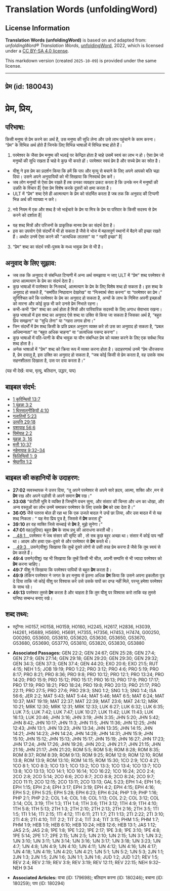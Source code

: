 # Translation Words (unfoldingWord)

## License Information

**Translation Words (unfoldingWord)** is based on and adapted from: _unfoldingWord® Translation Words_, [unfoldingWord](https://unfoldingword.org/utw), 2022, which is licensed under a [CC BY-SA 4.0 license](https://creativecommons.org/licenses/by-sa/4.0/legalcode.en).

This markdown version (created `2025-10-09`) is provided under the same license.



--------------------------------

## प्रेम (id: 180043)

प्रेम, प्रिय,
=============

परिभाषा:
--------

किसी मनुष्य से प्रेम करने का अर्थ है, उस मनुष्य की सुधि लेना और उसे लाभ पहुंचाने के काम करना। “प्रेम” के विभिन्न अर्थ होते हैं जिनके लिए विभिन्न भाषाओं में विभिन्न शब्द होते हैं।

1. परमेश्वर के जैसा प्रेम मनुष्य की भलाई पर केन्द्रित होता है चाहे उसमें स्वयं का लाभ न हो। ऐसा प्रेम जो मनुष्यों की सुधि रखता है चाहे वे कुछ भी करते हों। परमेश्वर स्वयं प्रेम है और सच्चे प्रेम का स्रोत है।

* यीशु ने इस प्रेम का प्रदर्शन किया कि हमें कि पाप और मृत्यु से बचाने के लिए अपने आपको बलि चढ़ा दिया। उसने अपने अनुयायियों को भी सिखाया कि निस्वार्थ प्रेम करें।
* जब लोग मनुष्यों से ऐसा प्रेम रखते हैं तब उनका व्यवहार प्रकट करता है कि उनके मन में मनुष्यों की उन्नति के विचार हैं\| ऐसा प्रेम विशेष करके दूसरों को क्षमा करता है।
* ULT में “प्रेम” शब्द ऐसे ही आत्मत्याग के प्रेम को संदर्भित करता है जब तक कि अनुवाद की टिप्पणी भिन्न अर्थ की व्याख्या न करे।

2. नये नियम में एक और शब्द है जो भाईचारे के प्रेम या मित्र के प्रेम या परिवार के किसी सदस्य से प्रेम करने को दर्शाता है\|

* यह शब्द मित्रों और परिजनों के प्राकृतिक मानव प्रेम का संदर्भ देता है।
* इस का उपयोग ऐसे संदर्भों में भी हो सकता है जैसे वे भोज में महत्वपूर्ण स्थानों में बैठने की इच्छा रखते हैं। अर्थात उनमें ऐसा करने की “अत्यधिक लालसा” या “ गहरी इच्छा” है\|

3. “प्रेम” शब्द का संदर्भ स्त्री\-पुरूष के मध्य भावुक प्रेम से भी है।

अनुवाद के लिए सुझाव:
--------------------

* जब तक कि अनुवाद से संबन्धित टिप्पणी में अन्य अर्थ समझाया न जाए ULT में “प्रेम” शब्द परमेश्वर से प्राप्त आत्मत्याग के प्रेम का संदर्भ देता है।
* कुछ भाषाओं में परमेश्वर के निःस्वार्थ, आत्मत्याग के प्रेम के लिए विशेष शब्द हो सकता है। इस शब्द के अनुवाद हो सकते हैं, “समर्पित निष्ठावान देखरेख” या “निःस्वार्थ सेवा करना” या “परमेश्वर का प्रेम।” सुनिश्चित करें कि परमेश्वर के प्रेम का अनुवाद हो सकता है, अन्यों के लाभ के निमित्त अपनी इच्छाओं को मारना और कोई कुछ भी करे उनसे प्रेम निभाते रहना।
* कभी\-कभी “प्रेम” शब्द का अर्थ होता है मित्रों और पारिवारिक सदस्यों के लिए अगाध सेवाभाव रखना। कुछ भाषाओं में इस शब्द का अनुवाद ऐसे शब्द या उक्ति से किया जा सकता है जिसका अर्थ है, “बहुत प्रिय समझना” या “सुधि लेना” या “गहरा लगाव होना।”
* जिन संदर्भों में प्रेम शब्द किसी के प्रति प्रबल अनुराग व्यक्त करे तो उस का अनुवाद हो सकता है, “प्रबल अधिमान्यता” या “बहुत अधिक चाहना” या “अत्यधिक पसन्द करना”।
* कुछ भाषाओं में पति\-पत्नी के बीच भावुक या यौन संबन्धित प्रेम को व्यक्त करने के लिए एक सर्वथा भिन्न शब्द होता है।
* अनेक भाषाओं में "प्रेम" शब्द को क्रिया रूप में व्यक्त करना होता है। उदाहरणार्थ उनमें “प्रेम धीरजवन्त है, प्रेम दयालु है, इस उक्ति का अनुवाद हो सकता है, “जब कोई किसी से प्रेम करता है, वह उसके साथ सहनशीलता दिखाता है, उस पर दया करता है।”

(यह भी देखें: वाचा, मृत्यु, बलिदान, उद्धार, पाप)

बाइबल संदर्भ:
-------------

* [1 कुरिन्थियों 13:7](https://ref.ly/1Cor0:0)
* [1 यूहन्ना 3:2](https://ref.ly/1John0:0)
* [1 थिस्सलुनीकियों 4:10](https://ref.ly/1Thess0:0)
* [गलातियों 5:23](https://ref.ly/Gal5:23)
* [उत्पत्ति 29:18](https://ref.ly/Gen29:18)
* [यशायाह 56:6](https://ref.ly/Isa56:6)
* [यिर्मयाह 2:2](https://ref.ly/Jer2:2)
* [यूहन्ना 3: 16](https://ref.ly/John3:0)
* [मत्ती 10:37](https://ref.ly/Matt10:37)
* [नहेमायाह 9:32–34](https://ref.ly/Neh9:32-Neh9:34)
* [फिलिप्पियों 1: 9](https://ref.ly/Phil1:0)
* [श्रेष्ठगीत 1:2](https://ref.ly/Song1:2)

बाइबल की कहानियों के उदाहरण:
----------------------------

* **27:02** व्यवस्थापक ने उत्तर दिया, “तू अपने परमेश्वर से अपने सारे ह्रदय, आत्मा, शक्ति और ,मन से **प्रेम** रख और अपने पड़ोसी से अपने समान **प्रेम** रख।”
* **33:08** “कंटीली भूमि वे व्यक्ति है जिन्होंने वचन सुना, और संसार की चिन्ता और धन का धोखा, और अन्य वस्तुओं का लोभ उनमें समाकर परमेश्वर के लिए उसके **प्रेम** को दबा देता है।”
* **36:05** जैसे पतरस बोल ही रहा था कि एक उजले बादल ने उन्हें छा लिया, और उस बादल में से यह शब्द निकला : “ यह मेरा प्रिय पुत्र है, जिससे में **प्रेम** करता हूँ”
* **39:10** हर वह व्यक्ति जिसे सच्चाई से **प्रेम** है, मुझे सुनेगा।”
* **47:01** वह(लुदिया) बहुत **प्रेम** के साथ प्रभु की आराधना करती थी।
* \_\_[48:1](rc://*/tn/help/obs/48/01)\_\_परमेश्वर ने जब संसार की सृष्टि की , तो सब कुछ बहुर अच्छा था। संसार में कोई पाप नहीं था। आदम और हव्वा एक\-दूसरे से और परमेश्वर से **प्रेम** करते थे।
* \_\_[49:3](rc://*/tn/help/obs/49/03)\_\_उसने(यीशु) सिखाया कि तुम्हें दूसरे लोगों से उसी तरह प्रेम करना है जैसे कि तुम स्वयं से प्रेम करते हैं।
* **49:4** उसने(यीशु) यह भी सिखाया कि तुम्हें किसी भी चीज़, अपनी सम्पत्ति से भी ज्यादा परमेश्वर को **प्रेम** करना चाहिए।
* **49:7** यीशु ने सिखाया कि परमेश्वर पापियों से बहुत **प्रेम** करता है।
* **49:9** लेकिन परमेश्वर ने जगत के हर मनुष्य से इतना अधिक **प्रेम** किया कि उसने अपना इकलौता पुत्र दे दिया ताकि जो कोई यीशु पर विश्वास करे उसे उसके पापों का दण्ड नहीं मिले, परन्तु हमेशा परमेश्वर के साथ रहे।
* **49:13** परमेश्वर तुमसे **प्रेम** करता है और चाहता है कि तुम यीशु पर विश्वास करो ताकि वह तुमसे घनिष्ठ सम्बन्ध बनाए रखे।

शब्द तथ्य:
----------

* स्ट्रोंग्स: H0157, H0158, H0159, H0160, H2245, H2617, H2836, H3039, H4261, H5689, H5690, H5691, H7355, H7356, H7453, H7474, G00250, G00260, G53600, G53610, G53620, G53630, G53650, G53670, G53680, G53690, G53770, G53810, G53820, G53830, G53880

* **Associated Passages:** GEN 22:2; GEN 24:67; GEN 25:28; GEN 27:4; GEN 27:9; GEN 27:14; GEN 29:18; GEN 29:20; GEN 29:30; GEN 29:32; GEN 34:3; GEN 37:3; GEN 37:4; GEN 44:20; EXO 20:6; EXO 21:5; RUT 4:15; NEH 1:5; JOB 19:19; PRO 1:22; PRO 3:12; PRO 4:6; PRO 5:19; PRO 8:17; PRO 8:21; PRO 8:36; PRO 9:8; PRO 10:12; PRO 12:1; PRO 13:24; PRO 14:20; PRO 15:9; PRO 15:12; PRO 15:17; PRO 16:13; PRO 17:9; PRO 17:17; PRO 17:19; PRO 18:21; PRO 18:24; PRO 19:8; PRO 20:13; PRO 21:17; PRO 22:11; PRO 27:5; PRO 27:6; PRO 29:3; SNG 1:2; SNG 1:3; SNG 1:4; ISA 56:6; JER 2:2; MAT 5:43; MAT 5:44; MAT 5:46; MAT 6:5; MAT 6:24; MAT 10:37; MAT 19:19; MAT 22:37; MAT 22:39; MAT 23:6; MAT 24:12; MRK 10:21; MRK 12:30; MRK 12:31; MRK 12:33; LUK 6:27; LUK 6:32; LUK 6:35; LUK 7:5; LUK 7:42; LUK 7:47; LUK 10:27; LUK 11:42; LUK 11:43; LUK 16:13; LUK 20:46; JHN 3:16; JHN 3:19; JHN 3:35; JHN 5:20; JHN 5:42; JHN 8:42; JHN 10:17; JHN 11:3; JHN 11:5; JHN 11:36; JHN 12:25; JHN 12:43; JHN 13:1; JHN 13:23; JHN 13:34; JHN 13:35; JHN 14:15; JHN 14:21; JHN 14:23; JHN 14:24; JHN 14:28; JHN 14:31; JHN 15:9; JHN 15:10; JHN 15:12; JHN 15:13; JHN 15:17; JHN 15:19; JHN 16:27; JHN 17:23; JHN 17:24; JHN 17:26; JHN 19:26; JHN 20:2; JHN 21:7; JHN 21:15; JHN 21:16; JHN 21:17; JHN 21:20; ROM 5:5; ROM 5:8; ROM 8:28; ROM 8:35; ROM 8:37; ROM 8:39; ROM 9:13; ROM 9:25; ROM 12:9; ROM 12:10; ROM 13:8; ROM 13:9; ROM 13:10; ROM 14:15; ROM 15:30; 1CO 2:9; 1CO 4:21; 1CO 8:1; 1CO 8:3; 1CO 13:1; 1CO 13:2; 1CO 13:3; 1CO 13:4; 1CO 13:7; 1CO 13:8; 1CO 13:13; 1CO 14:1; 1CO 16:14; 1CO 16:22; 1CO 16:24; 2CO 2:4; 2CO 2:8; 2CO 5:14; 2CO 6:6; 2CO 8:7; 2CO 8:8; 2CO 8:24; 2CO 9:7; 2CO 11:11; 2CO 12:15; 2CO 13:11; 2CO 13:13; GAL 5:23; EPH 1:4; EPH 1:6; EPH 1:15; EPH 2:4; EPH 3:17; EPH 3:19; EPH 4:2; EPH 4:15; EPH 4:16; EPH 5:2; EPH 5:25; EPH 5:28; EPH 6:23; EPH 6:24; PHP 1:9; PHP 1:16; PHP 2:1; PHP 2:2; COL 1:4; COL 1:8; COL 1:13; COL 2:2; COL 3:12; COL 3:14; COL 3:19; 1TH 1:3; 1TH 1:4; 1TH 3:6; 1TH 3:12; 1TH 4:9; 1TH 4:10; 1TH 5:8; 1TH 5:13; 2TH 1:3; 2TH 2:10; 2TH 2:13; 2TH 2:16; 2TH 3:5; 1TI 1:5; 1TI 1:14; 1TI 2:15; 1TI 4:12; 1TI 6:11; 2TI 1:7; 2TI 1:13; 2TI 2:22; 2TI 3:10; 2TI 4:8; 2TI 4:10; TIT 2:2; TIT 2:4; TIT 3:4; TIT 3:15; PHM 1:5; PHM 1:7; PHM 1:9; HEB 1:9; HEB 6:10; HEB 10:24; HEB 12:6; HEB 13:1; JAS 1:12; JAS 2:5; JAS 2:8; 1PE 1:8; 1PE 1:22; 1PE 2:17; 1PE 3:8; 1PE 3:10; 1PE 4:8; 1PE 5:14; 2PE 1:7; 2PE 2:15; 1JN 2:5; 1JN 2:10; 1JN 2:15; 1JN 3:1; 1JN 3:2; 1JN 3:10; 1JN 3:11; 1JN 3:14; 1JN 3:16; 1JN 3:17; 1JN 3:18; 1JN 3:23; 1JN 4:7; 1JN 4:8; 1JN 4:9; 1JN 4:10; 1JN 4:11; 1JN 4:12; 1JN 4:16; 1JN 4:17; 1JN 4:18; 1JN 4:19; 1JN 4:20; 1JN 4:21; 1JN 5:1; 1JN 5:2; 1JN 5:3; 2JN 1:1; 2JN 1:3; 2JN 1:5; 2JN 1:6; 3JN 1:1; 3JN 1:6; JUD 1:2; JUD 1:21; REV 1:5; REV 2:4; REV 2:19; REV 3:9; REV 3:19; REV 12:11; REV 22:15; NEH 9:32–NEH 9:34
* **Associated Articles:** वाचा (ID: 179698); बलिदान करना (ID: 180246); बचाना (ID: 180259); पाप (ID: 180294)

